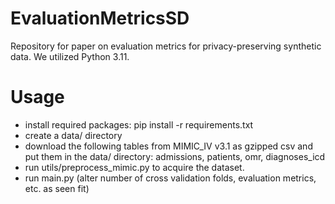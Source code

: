 # EvaluationMetricsSD
Repository for paper on evaluation metrics for privacy-preserving synthetic data. We utilized Python 3.11.

# Usage
- install required packages: pip install -r requirements.txt 
- create a data/ directory
- download the following tables from MIMIC_IV v3.1 as gzipped csv and put them in the data/ directory: admissions, patients, omr, diagnoses_icd
- run utils/preprocess_mimic.py to acquire the dataset.
- run main.py (alter number of cross validation folds, evaluation metrics, etc. as seen fit)
